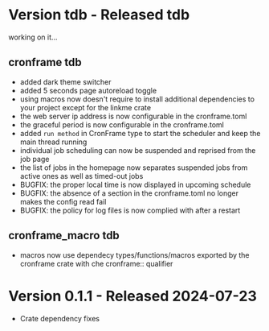 # Version tdb - Released tdb
working on it...

## cronframe tdb
- added dark theme switcher 
- added 5 seconds page autoreload toggle
- using macros now doesn't require to install additional dependencies to your project except for the linkme crate
- the web server ip address is now configurable in the cronframe.toml
- the graceful period is now configurable in the cronframe.toml
- added `run method` in CronFrame type to start the scheduler and keep the main thread running
- individual job scheduling can now be suspended and reprised from the job page
- the list of jobs in the homepage now separates suspended jobs from active ones as well as timed-out jobs
- BUGFIX: the proper local time is now displayed in upcoming schedule
- BUGFIX: the absence of a section in the cronframe.toml no longer makes the config read fail
- BUGFIX: the policy for log files is now complied with after a restart

## cronframe_macro tdb
- macros now use dependecy types/functions/macros exported by the cronframe crate with che cronframe:: qualifier

# Version 0.1.1 - Released 2024-07-23
- Crate dependency fixes
